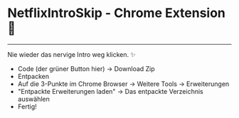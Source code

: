 # NetflixIntroSkip - Chrome Extension 🍿
***
Nie wieder das nervige Intro weg klicken. ✨

* Code (der grüner Button hier) -> Download Zip
* Entpacken
* Auf die 3-Punkte im Chrome Browser -> Weitere Tools -> Erweiterungen
* "Entpackte Erweiterungen laden" -> Das entpackte Verzeichnis auswählen
* Fertig!
